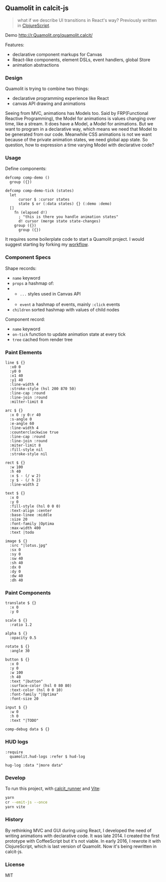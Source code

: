 
Quamolit in calcit-js
----

> what if we describe UI transitions in React's way? Previously written in [ClojureScript](https://github.com/Quamolit/quamolit.cljs).

Demo http://r.Quamolit.org/quamolit.calcit/

Features:

* declarative component markups for Canvas
* React-like components, element DSLs, event handlers, global Store
* animation abstractions

### Design

Quamolit is trying to combine two things:

* declarative programming experience like React
* canvas API drawing and animations

Seeing from MVC, animations has Models too. Said by FRP(Functional Reactive Programming), the Model for animations is values changing over time, like a stream. It does have a Model, a Model for animations. But we want to program in a declarative way, which means we need that Model to be generated from our code. Meanwhile CSS animations is not we want because of the private animation states, we need global app state. So question, how to expression a time varying Model with declarative code?

### Usage

Define components:

```cirru
defcomp comp-demo ()
  group ({})

defcomp comp-demo-tick (states)
  let
      cursor $ :cursor states
      state $ or (:data states) {} (:demo :demo)
  []
    fn (elapsed d!)
      ; "this is there you handle animation states"
      d! cursor (merge state state-changes)
    group ({})
      group ({})
```

It requires some boilerplate code to start a Quamolit project. I would suggest starting by forking my [workflow](https://github.com/Quamolit/quamolit-workflow).

### Component Specs

Shape records:

* `name` keyword
* `props` a hashmap of:
* * `...` styles used in Canvas API
* * `event` a hashmap of events, mainly `:click` events
* `children` sorted hashmap with values of child nodes

Component record:

* `name` keyword
* `on-tick` function to update animation state at every tick
* `tree` cached from render tree

### Paint Elements

```cirru
line $ {}
  :x0 0
  :y0 0
  :x1 40
  :y1 40
  :line-width 4
  :stroke-style (hsl 200 870 50)
  :line-cap :round
  :line-join :round
  :milter-limit 8

arc $ {}
  :x 0 :y 0:r 40
  :s-angle 0
  :e-angle 60
  :line-width 4
  :counterclockwise true
  :line-cap :round
  :line-join :round
  :miter-limit 8
  :fill-style nil
  :stroke-style nil

rect $ {}
  :w 100
  :h 40
  :x $ - (/ w 2)
  :y $ - (/ h 2)
  :line-width 2

text $ {}
  :x 0
  :y 0
  :fill-style (hsl 0 0 0)
  :text-align :center
  :base-linee :middle
  :size 20
  :font-family |Optima
  :max-width 400
  :text |todo

image $ {}
  :src "|lotus.jpg"
  :sx 0
  :sy 0
  :sw 40
  :sh 40
  :dx 0
  :dy 0
  :dw 40
  :dh 40
```

### Paint Components

```cirru
translate $ {}
  :x 0
  :y 0

scale $ {}
  :ratio 1.2

alpha $ {}
  :opacity 0.5

rotate $ {}
  :angle 30

button $ {}
  :x 0
  :y 0
  :w 100
  :h 40
  :text "|button"
  :surface-color (hsl 0 80 80)
  :text-color (hsl 0 0 10)
  :font-family "|Optima"
  :font-size 20

input $ {}
  :w 0
  :h 0
  :text "|TODO"

comp-debug data $ {}
```

### HUD logs

```cirru
:require
  quamolit.hud-logs :refer $ hud-log

hug-log :data "|more data"
```

### Develop

To run this project, with [calcit_runner](https://github.com/calcit-lang/calcit_runner.rs) and [Vite](https://vitejs.dev/):

```bash
yarn
cr --emit-js --once
yarn vite
```

### History

By rethinking MVC and GUI during using React, I developed the need of writing animations with declarative code. It was late 2014. I created the first prototype with CoffeeScript but it's not viable. In early 2016, I rewrote it with ClojureScript, which is last version of Quamolit. Now it's being rewritten in calcit-js.

### License

MIT
